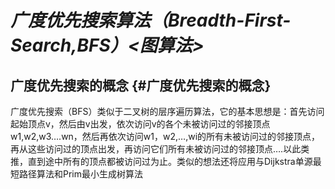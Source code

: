 # _**广度优先搜索算法（Breadth-First-Search,BFS）&lt;图算法&gt;**_

## **广度优先搜索的概念** {#广度优先搜索的概念}

广度优先搜索（BFS）类似于二叉树的层序遍历算法，它的基本思想是：首先访问起始顶点v，然后由v出发，依次访问v的各个未被访问过的邻接顶点w1,w2,w3….wn，然后再依次访问w1，w2,…,wi的所有未被访问过的邻接顶点，再从这些访问过的顶点出发，再访问它们所有未被访问过的邻接顶点….以此类推，直到途中所有的顶点都被访问过为止。类似的想法还将应用与Dijkstra单源最短路径算法和Prim最小生成树算法

# 



